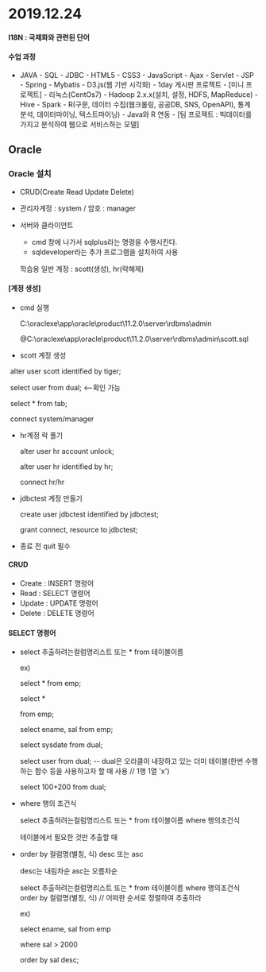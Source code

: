 # 2019.12.24

#### I18N : 국제화와 관련된 단어

#### 수업 과정

- JAVA - SQL - JDBC - HTML5 - CSS3 - JavaScript - Ajax - Servlet - JSP - Spring - Mybatis - D3.js(웹 기반 시각화) - 1day 게시판 프로젝트 - [미니 프로젝트] - 리눅스(CentOs7) - Hadoop 2.x.x(설치, 설정, HDFS, MapReduce) - Hive - Spark - R(구문, 데이터 수집(웹크롤링, 공공DB, SNS, OpenAPI), 통계 분석, 데이터마이닝, 텍스트마이닝) - Java와 R 연동 - [팀 프로젝트 : 빅데이터를 가지고 분석하여 웹으로 서비스하는 모델]

## Oracle

### Oracle 설치

- CRUD(Create Read Update Delete)

- 관리자계정 : system / 암호 : manager

- 서버와 클라이언트

  - cmd 창에 나가서 sqlplus라는 명령을 수행시킨다.
  - sqldeveloper라는 추가 프로그램을 설치하여 사용

  학습용 일반 계정 : scott(생성), hr(락해제)



#### [계정 생성]

- cmd 실행

  C:\oraclexe\app\oracle\product\11.2.0\server\rdbms\admin

  @C:\oraclexe\app\oracle\product\11.2.0\server\rdbms\admin\scott.sql

- scott 계정 생성

​	alter user scott identified by tiger;

​	select user from dual;	<--확인 가능

​	select * from tab;

​	connect system/manager

- hr계정 락 풀기

  alter user hr account unlock;

  alter user hr identified by hr;

  connect hr/hr

- jdbctest 계정 만들기

  create user jdbctest identified by jdbctest;

  grant connect, resource to jdbctest;

- 종료 전 quit 필수



#### CRUD

- Create : INSERT 명령어
- Read : SELECT 명령어
- Update : UPDATE 명령어
- Delete : DELETE 명령어



#### SELECT 명령어

- select 추출하려는컬럼명리스트 또는 * from 테이블이름

  ex)

  select * from emp;

  select *

  from emp;

  select ename, sal from emp;

  select sysdate from dual;

  select user from dual; -- dual은 오라클이 내장하고 있는 더미 테이블(한번 수행하는 함수 등을 사용하고자 할 때 사용 // 1행 1열 'x')

  select 100+200 from dual;

- where 행의 조건식

  select 추출하려는컬럼명리스트 또는 * from 테이블이름 where 행의조건식

  테이블에서 필요한 것만 추출할 때

- order by 컬럼명(별칭, 식) desc 또는 asc

  desc는 내림차순 asc는 오름차순

  select 추출하려는컬럼명리스트 또는 * from 테이블이름 where 행의조건식 order by 컬럼명(별칭, 식)	// 어떠한 순서로 정렬하여 추출하라

  ex)

  select ename, sal from emp

  where sal > 2000

  order by sal desc;